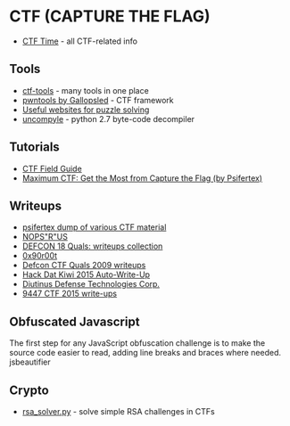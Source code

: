 # CTF (CAPTURE THE FLAG)

* [CTF Time](https://ctftime.org/) - all CTF-related info

Tools
-----

* [ctf-tools](https://github.com/zardus/ctf-tools) - many tools in one place
* [pwntools by Gallopsled](https://github.com/Gallopsled/pwntools) - CTF framework
* [Useful websites for puzzle solving](http://www.winterdragon.org/index.php?page=puzzle-sites)
* [uncompyle](https://github.com/gstarnberger/uncompyle) - python 2.7 byte-code decompiler

Tutorials
---------

* [CTF Field Guide](http://trailofbits.github.io/ctf/)
* [Maximum CTF: Get the Most from Capture the Flag (by Psifertex)](https://www.youtube.com/watch?v=V6hhlvbMFlY)

Writeups
--------

* [psifertex dump of various CTF material](http://captf.com/)
* [NOPS"R"US](http://nopsr.us/)
* [DEFCON 18 Quals: writeups collection](http://www.vnsecurity.net/ctf%20-%20clgt%20crew/2010/05/25/defcon-18-quals-writeups-collection.html)
* [0x90r00t](https://0x90r00t.com/about-us/)
* [Defcon CTF Quals 2009 writeups](http://www.shallweplayaga.me/)
* [Hack Dat Kiwi 2015 Auto-Write-Up](http://hack.dat.kiwi/writeup)
* [Diutinus Defense Technologies Corp.](http://ddtek.biz/)
* [9447 CTF 2015 write-ups](https://github.com/ctfs/write-ups-2015/tree/master/9447-ctf-2015)

Obfuscated Javascript
---------------------

The first step for any JavaScript obfuscation challenge is to make the source code easier to read, adding line breaks and braces where needed. jsbeautifier

Crypto
------

* [rsa_solver.py](https://gist.github.com/superkojiman/d547aa6e0eb10918243e) - solve simple RSA challenges in CTFs
